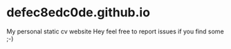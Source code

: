 # defec8edc0de.github.io

My personal static cv website
Hey feel free to report issues if you find some ;-)
